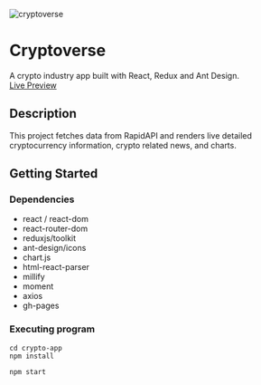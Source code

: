 ![cryptoverse](https://uploads-ssl.webflow.com/62217972aee8587e39e1b254/6249e95ed7e3b9482ba20330_cryptoverse.PNG)
# Cryptoverse

A crypto industry app built with React, Redux and Ant Design.
<br />
[Live Preview](https://nickmagidson.github.io/crypto-app/)

## Description

This project fetches data from RapidAPI and renders live detailed cryptocurrency information, crypto related news, and charts.

## Getting Started

### Dependencies

* react / react-dom
* react-router-dom
* reduxjs/toolkit
* ant-design/icons
* chart.js
* html-react-parser
* millify
* moment
* axios
* gh-pages

### Executing program
```
cd crypto-app
npm install
```

```
npm start
```
